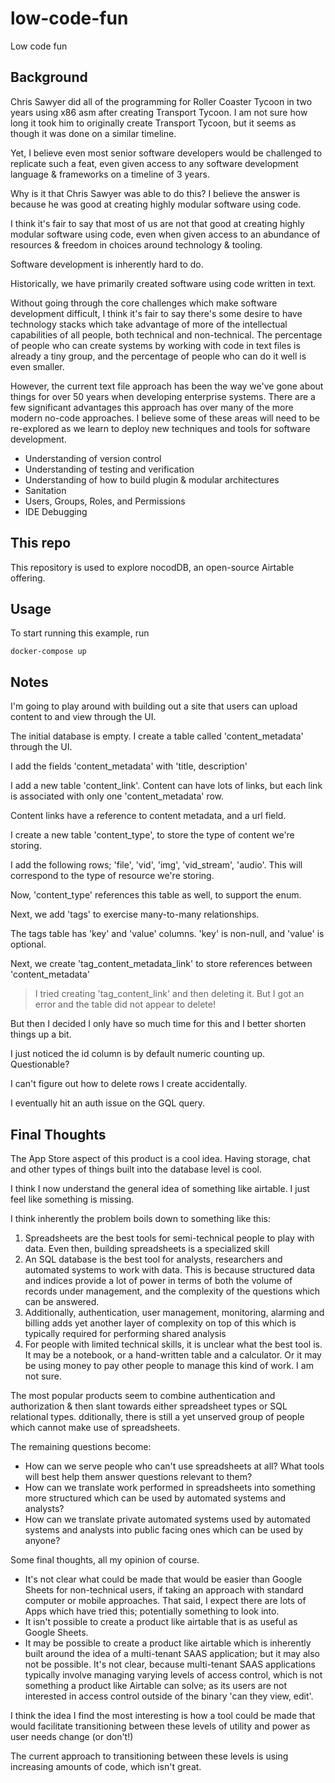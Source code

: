 # low-code-fun

Low code fun

## Background

Chris Sawyer did all of the programming for Roller Coaster Tycoon in two years using x86 asm
after creating Transport Tycoon. I am not sure how long it took him to originally create
Transport Tycoon, but it seems as though it was done on a similar timeline.

Yet, I believe even most senior software developers would be challenged to replicate such a feat,
even given access to any software development language & frameworks on a timeline of 3 years.

Why is it that Chris Sawyer was able to do this? I believe the answer is because he was good at
creating highly modular software using code.

I think it's fair to say that most of us are not that good at creating highly modular software using code,
even when given access to an abundance of resources & freedom in choices around technology & tooling.

Software development is inherently hard to do. 

Historically, we have primarily created software using code written in text.

Without going through the core challenges which make software development difficult, I think it's fair to say
there's some desire to have technology stacks which take advantage of more of the intellectual capabilities of
all people, both technical and non-technical. The percentage of people who can create systems by working
with code in text files is already a tiny group, and the percentage of people who can do it well is even smaller.

However, the current text file approach has been the way we've gone about things for over 50 years when developing
enterprise systems. There are a few significant advantages this approach has over many of the more modern no-code approaches.
I believe some of these areas will need to be re-explored as we learn to deploy new techniques and tools for software
development.

- Understanding of version control
- Understanding of testing and verification
- Understanding of how to build plugin & modular architectures
- Sanitation
- Users, Groups, Roles, and Permissions
- IDE Debugging

## This repo

This repository is used to explore nocodDB, an open-source Airtable offering.

## Usage

To start running this example, run

```
docker-compose up
```

## Notes

I'm going to play around with building out a site that users can upload content to and view through the UI.

The initial database is empty. I create a table called 'content_metadata' through the UI.

I add the fields 'content_metadata' with 'title, description'

I add a new table 'content_link'. Content can have lots of links, but each link is associated with only one 'content_metadata' row.

Content links have a reference to content metadata, and a url field.

I create a new table 'content_type', to store the type of content we're storing.

I add the following rows; 'file', 'vid', 'img', 'vid_stream', 'audio'. This will correspond to the type of resource we're storing.

Now, 'content_type' references this table as well, to support the enum.

Next, we add 'tags' to exercise many-to-many relationships.

The tags table has 'key' and 'value' columns. 'key' is non-null, and 'value' is optional.

Next, we create 'tag_content_metadata_link' to store references between 'content_metadata'

> I tried creating 'tag_content_link' and then deleting it. But I got an error and the table did not appear to delete!

But then I decided I only have so much time for this and I better shorten things up a bit.

I just noticed the id column is by default numeric counting up. Questionable?

I can't figure out how to delete rows I create accidentally.

I eventually hit an auth issue on the GQL query.

## Final Thoughts

The App Store aspect of this product is a cool idea. Having storage, chat and other types of things built into the database level is cool.

I think I now understand the general idea of something like airtable. I just feel like something is missing.

I think inherently the problem boils down to something like this:

1. Spreadsheets are the best tools for semi-technical people to play with data. Even then, building spreadsheets is a specialized skill
2. An SQL database is the best tool for analysts, researchers and automated systems to work with data. This is because structured data and indices provide a lot of power in terms of both the volume of records under management, and the complexity of the questions which can be answered.
3. Additionally, authentication, user management, monitoring, alarming and billing adds yet another layer of complexity on top of this which is typically required for performing shared analysis
4. For people with limited technical skills, it is unclear what the best tool is. It may be a notebook, or a hand-written table and a calculator. Or it may be using money to pay other people to
   manage this kind of work. I am not sure.

The most popular products seem to combine authentication and authorization & then slant towards either spreadsheet types or SQL relational types. 
dditionally, there is still a yet unserved group of people which cannot make use of spreadsheets.

The remaining questions become:

- How can we serve people who can't use spreadsheets at all? What tools will best help them answer questions relevant to them?
- How can we translate work performed in spreadsheets into something more structured which can be used by automated systems and analysts?
- How can we translate private automated systems used by automated systems and analysts into public facing ones which can be used by anyone?

Some final thoughts, all my opinion of course.

- It's not clear what could be made that would be easier than Google Sheets for non-technical users, if taking an approach with standard computer or mobile approaches. That said, I expect there are lots of Apps which have tried this; potentially something to look into.
- It isn't possible to create a product like airtable that is as useful as Google Sheets.
- It may be possible to create a product like airtable which is inherently built around the idea of a multi-tenant SAAS application; but it may also not be possible. It's not clear, because multi-tenant SAAS applications typically involve managing varying levels of access control, which is not something a product like Airtable can solve; as its users are not interested in access control outside of the binary 'can they view, edit'.

I think the idea I find the most interesting is how a tool could be made that would facilitate transitioning between these levels of utility and power as user needs change (or don't!)

The current approach to transitioning between these levels is using increasing amounts of code, which isn't great.

